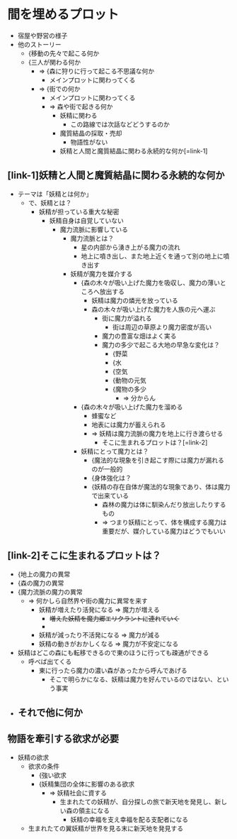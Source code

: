 # 間を埋めるプロット
- 宿屋や野営の様子
- 他のストーリー
  - {移動の先々で起こる何か
  - {三人が関わる何か
    - => {森に狩りに行って起こる不思議な何か
      - メインプロットに関わってくる
    - => {街での何か
      - メインプロットに関わってくる
      - => 森や街で起きる何か
        - 妖精に関わる
          - この路線では次話などどうするのか
        - 魔質結晶の採取・売却
          - 物語性がない
        - 妖精と人間と魔質結晶に関わる永続的な何か[=link-1]

## [link-1]妖精と人間と魔質結晶に関わる永続的な何か
- テーマは「妖精とは何か」
  - で、妖精とは？
    - 妖精が担っている重大な秘密
      - 妖精自身は自覚していない
        - 魔力流脈に影響している
          - 魔力流脈とは？
            - 星の内部から湧き上がる魔力の流れ
            - 地上に噴き出し、また地上近くを通って別の地上に噴き出す
          - 妖精が魔力を媒介する
            - {森の木々が吸い上げた魔力を吸収し、魔力の薄いところへ放出する
              - 妖精は魔力の燐光を放っている
              - 森の木々が吸い上げた魔力を人族の元へ運ぶ
                - 街に魔力が溢れる
                  - 街は周辺の草原より魔力密度が高い
                - 魔力の豊富な畑はよく実る
                - 魔力の多少で起こる大地の早急な変化は？
                  - {野菜
                  - {水
                  - {空気
                  - {動物の元気
                  - {魔物の多少
                    - => 分からん
            - {森の木々が吸い上げた魔力を溜める
              - 蜂蜜など
              - 地表には魔力が蓄えられる
              - => 妖精は魔力流脈の魔力を地上に行き渡らせる
                - そこに生まれるプロットは？[=link-2]
            - 妖精にとって魔力とは？
              - {魔法的な現象を引き起こす際には魔力が漏れるのが一般的
              - {身体強化は？
              - {妖精の存在自体が魔法的な現象であり、体は魔力で出来ている
                - 森林の魔力は体に馴染んだり放出したりするもの
                - => つまり妖精にとって、体を構成する魔力は重要だが、媒介している魔力はどうでもいい

## [link-2]そこに生まれるプロットは？
- {地上の魔力の異常
- {森の魔力の異常
- {魔力流脈の魔力の異常
  - => 何かしら自然界や街の魔力に異常を来す
    - 妖精が増えたり活発になる => 魔力が増える
      - ~~増えた妖精を魔力郷エリクラントに連れていく~~
      - 
    - 妖精が減ったり不活発になる => 魔力が減る
    - 妖精の動きがおかしくなる => 魔力が不安定になる
- 妖精はどこの森にも転移できるので東のほうに行っても疎通ができる
  - 呼べば出てくる
    - 東に行ったら魔力の濃い森があったから呼んであげる
      - そこで明らかになる、妖精は魔力を好んでいるのではない、という事実
- それで他に何か
  - 

## 物語を牽引する欲求が必要
- 妖精の欲求
  - 欲求の条件
    - {強い欲求
    - {妖精集団の全体に影響のある欲求
      - => 妖精社会に資する
        - 生まれたての妖精が、自分探しの旅で新天地を発見し、新しい森の領主になる
          - 妖精の幸福を支え幸福を配る支配者になる
  - 生まれたての翼妖精が世界を見る末に新天地を発見する
